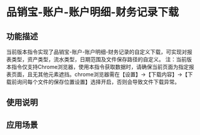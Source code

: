 # 品销宝-账户-账户明细-财务记录下载
## 功能描述
当前版本指令实现了品销宝-账户-账户明细-财务记录的自定义下载，可实现对报表类型，资产类型，流水类型，日期范围及文件保存路径的自定义。
注：当前版本指令仅支持Chrome浏览器，使用本指令获取数据时，请确保当前页面为指定报表页面，且无其他元素遮挡。chrome浏览器需在【设置】→【下载内容】→【下载前询问每个文件的保存位置设置】选择开启，否则会导致文件下载异常。
## 使用说明
## 应用场景
